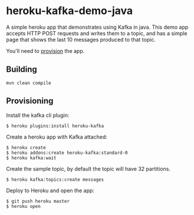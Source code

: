 # heroku-kafka-demo-java

A simple heroku app that demonstrates using Kafka in java.
This demo app accepts HTTP POST requests and writes them to a topic, and has a simple page that shows the last 10 messages produced to that topic.

You'll need to [provision](#provisioning) the app.

## Building

```
mvn clean compile
```

## Provisioning

Install the kafka cli plugin:

```
$ heroku plugins:install heroku-kafka
```

Create a heroku app with Kafka attached:

```
$ heroku create
$ heroku addons:create heroku-kafka:standard-0
$ heroku kafka:wait
```

Create the sample topic, by default the topic will have 32 partitions.

```
$ heroku kafka:topics:create messages
```

Deploy to Heroku and open the app:

```
$ git push heroku master
$ heroku open
```
